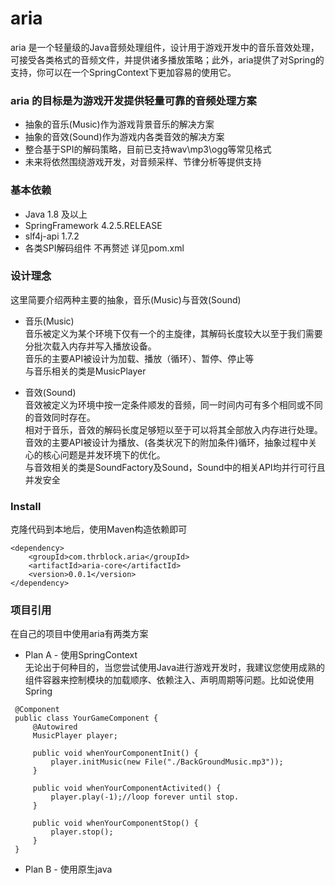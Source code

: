 # aria   
aria 是一个轻量级的Java音频处理组件，设计用于游戏开发中的音乐音效处理，可接受各类格式的音频文件，并提供诸多播放策略；此外，aria提供了对Spring的支持，你可以在一个SpringContext下更加容易的使用它。 

### aria 的目标是为游戏开发提供轻量可靠的音频处理方案
 * 抽象的音乐(Music)作为游戏背景音乐的解决方案   
 * 抽象的音效(Sound)作为游戏内各类音效的解决方案   
 * 整合基于SPI的解码策略，目前已支持wav\mp3\ogg等常见格式   
 * 未来将依然围绕游戏开发，对音频采样、节律分析等提供支持   
 
### 基本依赖   
 * Java 1.8 及以上
 * SpringFramework 4.2.5.RELEASE
 * slf4j-api 1.7.2
 * 各类SPI解码组件 不再赘述 详见pom.xml
 
### 设计理念   
这里简要介绍两种主要的抽象，音乐(Music)与音效(Sound)   
 * 音乐(Music)   
 音乐被定义为某个环境下仅有一个的主旋律，其解码长度较大以至于我们需要分批次载入内存并写入播放设备。   
 音乐的主要API被设计为加载、播放（循环）、暂停、停止等   
 与音乐相关的类是MusicPlayer   
    
 * 音效(Sound)   
 音效被定义为环境中按一定条件顺发的音频，同一时间内可有多个相同或不同的音效同时存在。   
 相对于音乐，音效的解码长度足够短以至于可以将其全部放入内存进行处理。   
 音效的主要API被设计为播放、(各类状况下的附加条件)循环，抽象过程中关心的核心问题是并发环境下的优化。   
 与音效相关的类是SoundFactory及Sound，Sound中的相关API均并行可行且并发安全   
 
### Install   
克隆代码到本地后，使用Maven构造依赖即可   
```
<dependency>
    <groupId>com.thrblock.aria</groupId>
    <artifactId>aria-core</artifactId>
    <version>0.0.1</version>
</dependency>
```   

### 项目引用
 在自己的项目中使用aria有两类方案   
 * Plan A - 使用SpringContext   
 无论出于何种目的，当您尝试使用Java进行游戏开发时，我建议您使用成熟的组件容器来控制模块的加载顺序、依赖注入、声明周期等问题。比如说使用Spring   
 
```
 @Component
 public class YourGameComponent {
     @Autowired
     MusicPlayer player;
     	
     public void whenYourComponentInit() {
         player.initMusic(new File("./BackGroundMusic.mp3"));
     }
     
     public void whenYourComponentActivited() {
         player.play(-1);//loop forever until stop.
     }
     
     public void whenYourComponentStop() {
         player.stop();
     }
 }
```   

 * Plan B - 使用原生java   
 
 
 
 
 